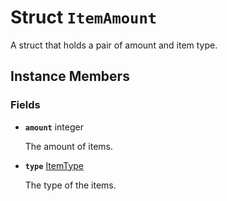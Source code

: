 # Struct <code>ItemAmount</code>

A struct that holds a pair of amount and item type.
## Instance Members
### Fields
- <code><b>amount</b></code> integer

  The amount of items.
- <code><b>type</b></code> <a href="../classes/ItemType.md">ItemType</a>

  The type of the items.